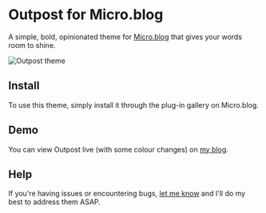 # Outpost for Micro.blog
A simple, bold, opinionated theme for [Micro.blog](https://micro.blog) that gives your words room to shine.

![Outpost theme](https://github.com/heymikehaynes/outpost/raw/master/screenshot.png)

## Install
To use this theme, simply install it through the plug-in gallery on Micro.blog.

## Demo
You can view Outpost live (with some colour changes) on [my blog](https://blog.mikehayn.es).

## Help
If you're having issues or encountering bugs, [let me know](https://hey.mikehayn.es/contact/) and I'll do my best to address them ASAP.